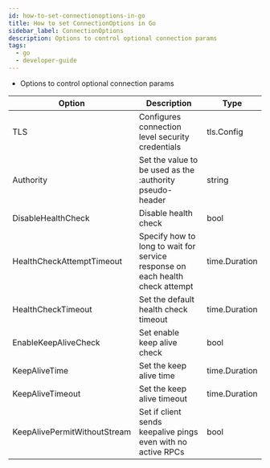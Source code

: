 ```yaml
---
id: how-to-set-connectionoptions-in-go
title: How to set ConnectionOptions in Go
sidebar_label: ConnectionOptions
description: Options to control optional connection params
tags:
  - go
  - developer-guide
---
```


- Options to control optional connection params

| Option                       | Description                                                                   | Type          |
| ---------------------------- | ----------------------------------------------------------------------------- | ------------- |
| TLS                          | Configures connection level security credentials                              | tls.Config    |
| Authority                    | Set the value to be used as the :authority pseudo-header                      | string        |
| DisableHealthCheck           | Disable health check                                                          | bool          |
| HealthCheckAttemptTimeout    | Specify how to long to wait for service response on each health check attempt | time.Duration |
| HealthCheckTimeout           | Set the default health check timeout                                          | time.Duration |
| EnableKeepAliveCheck         | Set enable keep alive check                                                   | bool          |
| KeepAliveTime                | Set the keep alive time                                                       | time.Duration |
| KeepAliveTimeout             | Set the keep alive timeout                                                    | time.Duration |
| KeepAlivePermitWithoutStream | Set if client sends keepalive pings even with no active RPCs                  | bool          |
